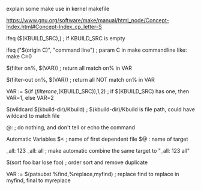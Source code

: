 explain some make use in kernel makefile

https://www.gnu.org/software/make/manual/html_node/Concept-Index.html#Concept-Index_cp_letter-S

ifeq ($(KBUILD_SRC),)  ; if KBUILD_SRC is empty

ifeq ("$(origin C)", "command line")  ; param C in make commandline like: make C=0

$(filter on%, $(VAR))  ; return all match on% in VAR

$(filter-out on%, $(VAR))  ; return all NOT match on% in VAR

VAR := $(if $(filter one,$(KBUILD_SRC)),1,2) ; if $(KBUILD_SRC) has one, then VAR=1, else VAR=2

$(wildcard $(kbuild-dir)/Kbuild)  ; $(kbuild-dir)/Kbuild is file path, could have wildcard to match file

@:    ; do nothing, and don't tell or echo the command

Automatic Variables
$<    ; name of first dependent file
$@    : name of target



_all:  123
_all: all    ; make automatic combine the same target to "_all: 123 all"

$(sort foo bar lose foo)    ; order sort and remove duplicate

VAR := $(patsubst %find,%replace,myfind) ; replace find to replace in myfind, final to myreplace

